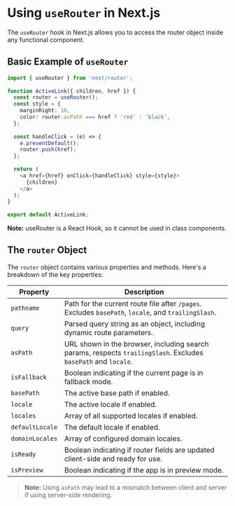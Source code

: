 # Using `useRouter` in Next.js

The `useRouter` hook in Next.js allows you to access the router object inside any functional component.

## Basic Example of `useRouter`

```typescript
import { useRouter } from 'next/router';
 
function ActiveLink({ children, href }) {
  const router = useRouter();
  const style = {
    marginRight: 10,
    color: router.asPath === href ? 'red' : 'black',
  };
 
  const handleClick = (e) => {
    e.preventDefault();
    router.push(href);
  };
 
  return (
    <a href={href} onClick={handleClick} style={style}>
      {children}
    </a>
  );
}
 
export default ActiveLink;
```
**Note:** useRouter is a React Hook, so it cannot be used in class components.

## The `router` Object

The `router` object contains various properties and methods. Here's a breakdown of the key properties:

| Property       | Description                                                                                                     |
|----------------|-----------------------------------------------------------------------------------------------------------------|
| `pathname`     | Path for the current route file after `/pages`. Excludes `basePath`, `locale`, and `trailingSlash`.             |
| `query`        | Parsed query string as an object, including dynamic route parameters.                                           |
| `asPath`       | URL shown in the browser, including search params, respects `trailingSlash`. Excludes `basePath` and `locale`.  |
| `isFallback`   | Boolean indicating if the current page is in fallback mode.                                                     |
| `basePath`     | The active base path if enabled.                                                                                |
| `locale`       | The active locale if enabled.                                                                                   |
| `locales`      | Array of all supported locales if enabled.                                                                      |
| `defaultLocale`| The default locale if enabled.                                                                                  |
| `domainLocales`| Array of configured domain locales.                                                                             |
| `isReady`      | Boolean indicating if router fields are updated client-side and ready for use.                                  |
| `isPreview`    | Boolean indicating if the app is in preview mode.                                                               |

> **Note:** Using `asPath` may lead to a mismatch between client and server if using server-side rendering.
